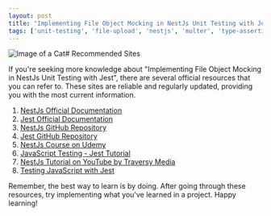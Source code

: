 ```yaml
---
layout: post
title: "Implementing File Object Mocking in NestJs Unit Testing with Jest"
tags: ['unit-testing', 'file-upload', 'nestjs', 'multer', 'type-assertion']
---
```


![Image of a Cat](http://source.unsplash.com/1600x900/?cat)# Recommended Sites

If you're seeking more knowledge about "Implementing File Object Mocking in NestJs Unit Testing with Jest", there are several official resources that you can refer to. These sites are reliable and regularly updated, providing you with the most current information.

1. [NestJs Official Documentation](https://docs.nestjs.com/)
2. [Jest Official Documentation](https://jestjs.io/docs/en/getting-started)
3. [NestJs GitHub Repository](https://github.com/nestjs/nest)
4. [Jest GitHub Repository](https://github.com/facebook/jest)
5. [NestJs Course on Udemy](https://www.udemy.com/topic/nestjs/)
6. [JavaScript Testing - Jest Tutorial](https://www.tutorialsteacher.com/javascript/javascript-testing-jest)
7. [NestJs Tutorial on YouTube by Traversy Media](https://www.youtube.com/watch?v=wqhNoDE6pb4)
8. [Testing JavaScript with Jest](https://www.youtube.com/watch?v=7r4xVDI2vho)

Remember, the best way to learn is by doing. After going through these resources, try implementing what you've learned in a project. Happy learning!
